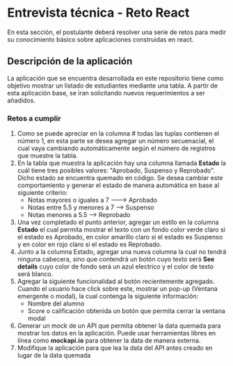 # Entrevista técnica - Reto React

En esta sección, el postulante deberá resolver una serie de retos para medir su conocimiento básico sobre aplicaciones construidas en react.

## **Descripción de la aplicación**

La aplicación que se encuentra desarrollada en este repositorio tiene como objetivo mostrar un listado de estudiantes mediante una tabla. A partir de esta aplicación base, se iran solicitando nuevos requerimientos a ser añadidos.

### **Retos a cumplir**

1. Como se puede apreciar en la columna # todas las tuplas contienen el número 1, en esta parte se desea agregar un número secuenacial, el cual vaya cambiando automáticamente según el número de registros que muestre la tabla.
2. En la tabla que muestra la aplicación hay una columna llamada **Estado** la cuál tiene tres posibles valores: "Aprobado, Suspenso y Reprobado". Dicho estado se encuentra quemado en código. Se desea cambiar este comportamiento y generar el estado de manera automática en base al siguiente criterio:
	- Notas mayores o iguales a 7 ---> Aprobado
	- Notas entre 5.5 y menores a 7 --> Suspenso
	- Notas menores a 5.5 --> Reprobado
3. Una vez completado el punto anterior, agregar un estilo en la columna **Estado** el cual permita mostrar el texto con un fondo color verde claro si el estado es Aprobado, en color amarillo claro si el estado es Suspenso y en color en rojo claro si el estado es Reprobado.
4. Junto a la columna Estado, agregar una nueva columna la cual no tendrá ninguna cabecera, sino que contendrá un botón cuyo texto será **See details** cuyo color de fondo será un azul electrico y el color de texto será blanco.
5. Agregar la siguiente funcionalidad al botón recientemente agregado. Cuando el usuario hace click sobre este, mostrar un pop-up (Ventana emergente o modal), la cual contenga la siguiente información:
	- Nombre del alumno
	- Score o calificación obtenida
	 un botón que permita cerrar la ventana modal
6. Generar un mock de un API que permita obtener la data quemada para mostrar los datos en la aplicación. Puede usar herramientas libres en línea como **mockapi.io** para obtener la data de manera externa.
7. Modifique la aplicación para que lea la data del API antes creado en lugar de la data quemada

